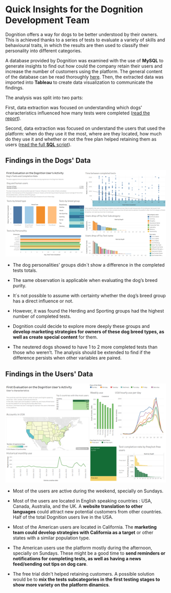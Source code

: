 # Quick Insights for the Dognition Development Team


Dognition offers a way for dogs to be better understood by their owners. This is achieved thanks to a series of tests to evaluate a variety of skills and behavioural traits, in which the results are then used to classify their personality into different categories.

A database provided by Dognition was examined with the use of **MySQL** to generate insights to find out how could the company retain their users and increase the number of customers using the platform. The general content of the database can be read thoroughly [here](assets/p04-dataextraction/00_Dognition-Data-Set-Description.pdf). Then, the extracted data was imported into **Tableau** to create data visualization to communicate the findings.

The analysis was split into two parts:

First, data extraction was focused on understanding which dogs' characteristics influenced how many tests were completed ([read the report](https://lugmenn.github.io/portfolio/2024_02_02-dog_db_extraction1.html)).

Second, data extraction was focused on understand the users that used the platform: when do they use it the most, where are they located, how much do they use it and whether or not the free plan helped retaining them as users ([read the full **SQL** script](https://github.com/lugmenn/Insights-for-Dognition/blob/main/03_UserCircumstances_v_CompletedTests.sql)).

## Findings in the Dogs' Data

[![dogs dashboard](assets/p04-dataextraction/01-dogentries.png "Dogs Data")](https://public.tableau.com/app/profile/luis.mendoza6002/viz/DognitionDogData/FirstEvaluationontheDognitionUsersActivity?publish=yes)

* The dog personalities’ groups didn´t show a difference in the completed tests totals.

* The same observation is applicable when evaluating the dog’s breed purity.
    
* It´s not possible to assume with certainty whether the dog’s breed group has a direct influence or not.

* However, it was found the Herding and Sporting groups had the highest number of completed tests.

* Dognition could decide to explore more deeply these groups and **develop marketing strategies for owners of these dog breed types, as well as create special content** for them.

* The neutered dogs showed to have 1 to 2 more completed tests than those who weren’t. The analysis should be extended to find if the difference persists when other variables are paired.

## Findings in the Users' Data

[![users dashboard](assets/p04-dataextraction/02-usersinfo.png "Users Data")](https://public.tableau.com/app/profile/luis.mendoza6002/viz/Dognitionexercise_17090872071340/EvaluationontheDognitionUsersActivity)

* Most of the users are active during the weekend, specially on Sundays.

* Most of the users are located in English speaking countries : USA, Canada, Australia, and the UK. A **website translation to other languages** could attract new potential customers from other countries. Half of the total Dognition users live in the USA.

* Most of the American users are located in California. The **marketing team could develop strategies with California as a target** or other states with a similar population type.

* The American users use the platform mostly during the afternoon, specially on Sundays. These might be a good time to **send reminders or notifications for completing tests, as well as having a news feed/sending out tips on dog care**.

* The free trial didn't helped retaining customers. A possible solution would be to **mix the tests subcategories in the first testing stages to show more variety on the platform dinamics**.



